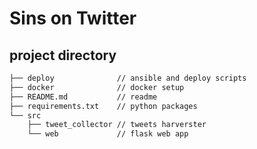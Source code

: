 # Sins on Twitter

## project directory
```bash
├── deploy              // ansible and deploy scripts
├── docker              // docker setup
├── README.md           // readme
├── requirements.txt    // python packages
└── src
    ├── tweet_collector // tweets harverster
    └── web             // flask web app
       
```
